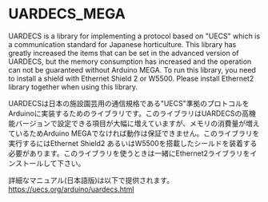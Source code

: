 # UARDECS_MEGA
UARDECS is a library for implementing a protocol based on "UECS" which is a communication standard for Japanese horticulture. This library has greatly increased the items that can be set in the advanced version of UARDECS, but the memory consumption has increased and the operation can not be guaranteed without Arduino MEGA. To run this library, you need to install a shield with Ethernet Shield 2 or W5500. Please install Ethernet2 library together when using this library.

UARDECSは日本の施設園芸用の通信規格である"UECS"準拠のプロトコルをArduinoに実装するためのライブラリです。このライブラリはUARDECSの高機能バージョンで設定できる項目が大幅に増えていますが、メモリの消費量が増えているためArduino MEGAでなければ動作は保証できません。このライブラリを実行するにはEthernet Shield2 あるいはW5500を搭載したシールドを装着する必要があります。このライブラリを使うときは一緒にEthernet2ライブラリをインストールして下さい。

詳細なマニュアル(日本語版)は以下で提供されます。
https://uecs.org/arduino/uardecs.html
